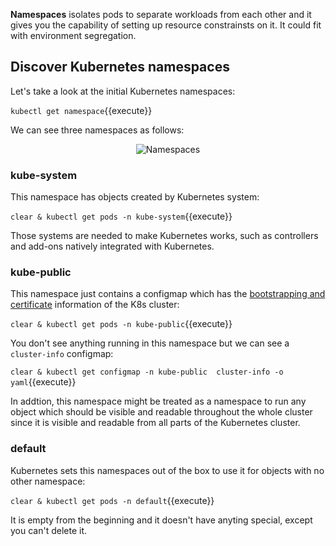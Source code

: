 **Namespaces** isolates pods to separate workloads from each other and it gives you the capability of setting up resource constrainsts on it. It could fit with environment segregation.


## Discover Kubernetes namespaces 

Let's take a look at the initial Kubernetes namespaces:

`kubectl get namespace`{{execute}}

We can see three namespaces as follows:

<p style="text-align:center;"><img src="/contino/courses/kubernetes-basic-concepts/pods/assets/namespaces.png" alt="Namespaces"></p>


### kube-system

This namespace has objects created by Kubernetes system:

`clear & kubectl get pods -n kube-system`{{execute}}

Those systems are needed to make Kubernetes works, such as controllers and add-ons natively integrated with Kubernetes.

### kube-public

This namespace just contains a configmap which has the [bootstrapping and certificate](https://kubernetes.io/docs/reference/access-authn-authz/bootstrap-tokens/) information of the K8s cluster:

`clear & kubectl get pods -n kube-public`{{execute}}

You don't see anything running in this namespace but we can see a ```cluster-info``` configmap:

`clear & kubectl get configmap -n kube-public  cluster-info -o yaml`{{execute}}

In addtion, this namespace might be treated as a namespace to run any object which should be visible and readable throughout the whole cluster since it is visible and readable from all parts of the Kubernetes cluster.

### default
Kubernetes sets this namespaces out of the box to use it for objects with no other namespace:

`clear & kubectl get pods -n default`{{execute}}

It is empty from the beginning and it doesn't have anyting special, except you can't delete it.